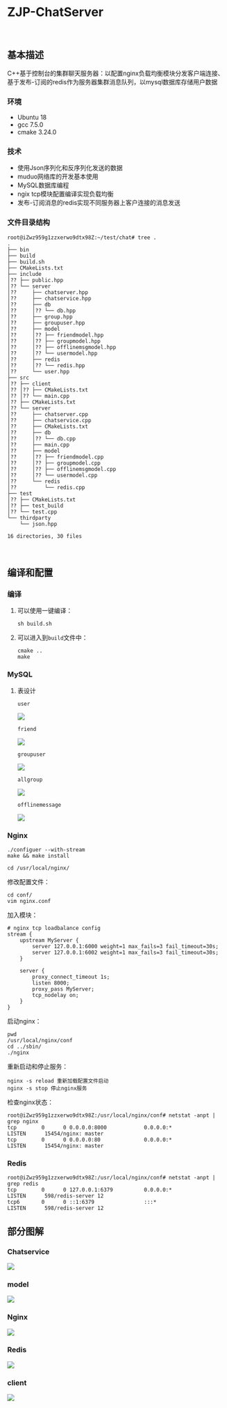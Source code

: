 # ZJP-ChatServer

<br>

## 基本描述

C++基于控制台的集群聊天服务器：以配置nginx负载均衡模块分发客户端连接、基于发布-订阅的redis作为服务器集群消息队列，以mysql数据库存储用户数据

### 环境

* Ubuntu 18
* gcc 7.5.0
* cmake 3.24.0

### 技术

* 使用Json序列化和反序列化发送的数据
* muduo网络库的开发基本使用
* MySQL数据库编程
* ngix tcp模块配置编译实现负载均衡
* 发布-订阅消息的redis实现不同服务器上客户连接的消息发送

### 文件目录结构

```
root@iZwz959g1zzxerwo9dtx98Z:~/test/chat# tree .
.
├── bin
├── build
├── build.sh
├── CMakeLists.txt
├── include
│?? ├── public.hpp
│?? └── server
│??     ├── chatserver.hpp
│??     ├── chatservice.hpp
│??     ├── db
│??     │?? └── db.hpp
│??     ├── group.hpp
│??     ├── groupuser.hpp
│??     ├── model
│??     │?? ├── friendmodel.hpp
│??     │?? ├── groupmodel.hpp
│??     │?? ├── offlinemsgmodel.hpp
│??     │?? └── usermodel.hpp
│??     ├── redis
│??     │?? └── redis.hpp
│??     └── user.hpp
├── src
│?? ├── client
│?? │?? ├── CMakeLists.txt
│?? │?? └── main.cpp
│?? ├── CMakeLists.txt
│?? └── server
│??     ├── chatserver.cpp
│??     ├── chatservice.cpp
│??     ├── CMakeLists.txt
│??     ├── db
│??     │?? └── db.cpp
│??     ├── main.cpp
│??     ├── model
│??     │?? ├── friendmodel.cpp
│??     │?? ├── groupmodel.cpp
│??     │?? ├── offlinemsgmodel.cpp
│??     │?? └── usermodel.cpp
│??     └── redis
│??         └── redis.cpp
├── test
│?? ├── CMakeLists.txt
│?? ├── test_build
│?? └── test.cpp
└── thirdparty
    └── json.hpp

16 directories, 30 files

```

<br>

## 编译和配置

### 编译

1. 可以使用一键编译：

   ```shell
   sh build.sh
   ```

2. 可以进入到`build`文件中：

   ```shell
   cmake ..
   make
   ```

### MySQL

1. 表设计

   `user`

   ![](https://myblog-1308923350.cos.ap-guangzhou.myqcloud.com/img/user.png)

   `friend`

   ![](https://myblog-1308923350.cos.ap-guangzhou.myqcloud.com/img/friend.png)

   `groupuser`

   ![](https://myblog-1308923350.cos.ap-guangzhou.myqcloud.com/img/groupuser.png)

   `allgroup`

   ![](https://myblog-1308923350.cos.ap-guangzhou.myqcloud.com/img/allgroup.png)

   `offlinemessage`

   ![](https://myblog-1308923350.cos.ap-guangzhou.myqcloud.com/img/offlinemessage.png)

### Nginx

```
./configuer --with-stream
make && make install
```

```
cd /usr/local/nginx/
```

修改配置文件：

```
cd conf/
vim nginx.conf
```

加入模块：

```
# nginx tcp loadbalance config
stream {
    upstream MyServer {
        server 127.0.0.1:6000 weight=1 max_fails=3 fail_timeout=30s;
        server 127.0.0.1:6002 weight=1 max_fails=3 fail_timeout=30s;
    }

    server {
        proxy_connect_timeout 1s;
        listen 8000;
        proxy_pass MyServer;
        tcp_nodelay on;
    }
}
```

启动nginx：

```
pwd
/usr/local/nginx/conf
cd ../sbin/
./nginx
```

重新启动和停止服务：

```
nginx -s reload 重新加载配置文件启动
nginx -s stop 停止nginx服务
```

检查nginx状态：

```
root@iZwz959g1zzxerwo9dtx98Z:/usr/local/nginx/conf# netstat -anpt | grep nginx
tcp        0      0 0.0.0.0:8000            0.0.0.0:*               LISTEN      15454/nginx: master 
tcp        0      0 0.0.0.0:80              0.0.0.0:*               LISTEN      15454/nginx: master 
```

### Redis

```
root@iZwz959g1zzxerwo9dtx98Z:/usr/local/nginx/conf# netstat -anpt | grep redis
tcp        0      0 127.0.0.1:6379          0.0.0.0:*               LISTEN      598/redis-server 12 
tcp6       0      0 ::1:6379                :::*                    LISTEN      598/redis-server 12 
```





## 部分图解

### Chatservice

![](https://myblog-1308923350.cos.ap-guangzhou.myqcloud.com/img/chatservice.png)

### model

![](https://myblog-1308923350.cos.ap-guangzhou.myqcloud.com/img/model.png)

### Nginx

![](https://myblog-1308923350.cos.ap-guangzhou.myqcloud.com/img/Nginx.png)

### Redis

![](https://myblog-1308923350.cos.ap-guangzhou.myqcloud.com/img/Nginx_redis.png)

### client

![](https://myblog-1308923350.cos.ap-guangzhou.myqcloud.com/img/client_fin.png)

